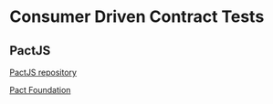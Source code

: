 # Consumer Driven Contract Tests

## PactJS

[PactJS repository](https://github.com/pact-foundation/pact-js)

[Pact Foundation](https://docs.pact.io/readme)